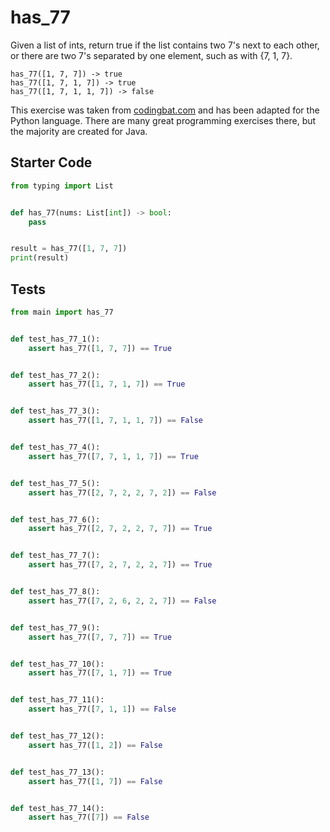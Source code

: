 # has_77





Given a list of ints, return true if the list contains two 7's next to each other, or there are two 7's separated by one element, such as with {7, 1, 7}.

```
has_77([1, 7, 7]) -> true
has_77([1, 7, 1, 7]) -> true
has_77([1, 7, 1, 1, 7]) -> false
```

This exercise was taken from [codingbat.com](https://codingbat.com/prob/p168357) and has been adapted for the Python language. There are many great programming exercises there, but the majority are created for Java.

## Starter Code
```python
from typing import List


def has_77(nums: List[int]) -> bool:
    pass


result = has_77([1, 7, 7])
print(result)
```

## Tests
```python
from main import has_77


def test_has_77_1():
    assert has_77([1, 7, 7]) == True


def test_has_77_2():
    assert has_77([1, 7, 1, 7]) == True


def test_has_77_3():
    assert has_77([1, 7, 1, 1, 7]) == False


def test_has_77_4():
    assert has_77([7, 7, 1, 1, 7]) == True


def test_has_77_5():
    assert has_77([2, 7, 2, 2, 7, 2]) == False


def test_has_77_6():
    assert has_77([2, 7, 2, 2, 7, 7]) == True


def test_has_77_7():
    assert has_77([7, 2, 7, 2, 2, 7]) == True


def test_has_77_8():
    assert has_77([7, 2, 6, 2, 2, 7]) == False


def test_has_77_9():
    assert has_77([7, 7, 7]) == True


def test_has_77_10():
    assert has_77([7, 1, 7]) == True


def test_has_77_11():
    assert has_77([7, 1, 1]) == False


def test_has_77_12():
    assert has_77([1, 2]) == False


def test_has_77_13():
    assert has_77([1, 7]) == False


def test_has_77_14():
    assert has_77([7]) == False
```
